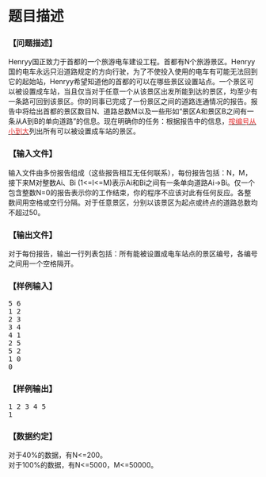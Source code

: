 # 题目描述


<h3>
【问题描述】
</h3>
Henryy国正致力于首都的一个旅游电车建设工程。首都有N个旅游景区。Henryy国的电车永远只沿道路规定的方向行驶，为了不使投入使用的电车有可能无法回到它的起始站，Henryy希望知道他的首都的可以在哪些景区设置站点。一个景区可以被设置成车站，当且仅当对于任意一个从该景区出发所能到达的景区，均至少有一条路可回到该景区。你的同事已完成了一份景区之间的道路连通情况的报告。报告中将给出首都的景区数目N、道路总数M以及一些形如“景区A和景区B之间有一条从A到B的单向道路”的信息。现在明确你的任务：根据报告中的信息，<u><span style="color:#E53333;">按编号从小到大</span></u>列出所有可以被设置成车站的景区。<br/>
<h3>
【输入文件】
</h3>
输入文件由多份报告组成（这些报告相互无任何联系），每份报告包括：N，M，接下来M对整数Ai、Bi (1&lt;=I&lt;=M)表示Ai和Bi之间有一条单向道路Ai-&gt;Bi。仅一个包含整数N=0的报告表示你的工作结束，你的程序不应该对此有任何反应。各整数间用空格或空行分隔。对于任意景区，分别以该景区为起点或终点的道路总数均不超过50。<br/>
<h3>
【输出文件】
</h3>
对于每份报告，输出一行列表包括：所有能被设置成电车站点的景区编号，各编号之间用一个空格隔开。<br/>
<h3>
【样例输入】
</h3>
<pre>5 6
1 2
2 3
3 4
4 1
2 5
5 2
1 0
0</pre>
<h3>
【样例输出】
</h3>
<pre>1 2 3 4 5
1</pre>
<h3>
【数据约定】
</h3>
对于40%的数据，有N&lt;=200。<br/>
对于100%的数据，有N&lt;=5000，M&lt;=50000。<br/>
<p>
<br/>
</p>
